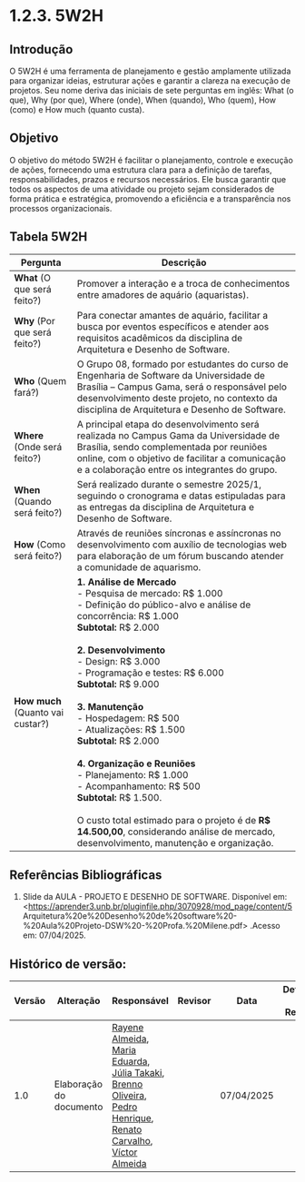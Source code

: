 # 1.2.3. 5W2H

## Introdução 
O 5W2H é uma ferramenta de planejamento e gestão amplamente utilizada para organizar ideias, estruturar ações e garantir a clareza na execução de projetos. Seu nome deriva das iniciais de sete perguntas em inglês: What (o que), Why (por que), Where (onde), When (quando), Who (quem), How (como) e How much (quanto custa). 

## Objetivo 
O objetivo do método 5W2H é facilitar o planejamento, controle e execução de ações, fornecendo uma estrutura clara para a definição de tarefas, responsabilidades, prazos e recursos necessários. Ele busca garantir que todos os aspectos de uma atividade ou projeto sejam considerados de forma prática e estratégica, promovendo a eficiência e a transparência nos processos organizacionais.

## Tabela 5W2H

| **Pergunta** | **Descrição** |
|--------------|---------------|
| **What** (O que será feito?) | Promover a interação e a troca de conhecimentos entre amadores de aquário (aquaristas). |
| **Why** (Por que será feito?) | Para conectar amantes de aquário, facilitar a busca por eventos específicos e atender aos requisitos acadêmicos da disciplina de Arquitetura e Desenho de Software. |
| **Who** (Quem fará?) | O Grupo 08, formado por estudantes do curso de Engenharia de Software da Universidade de Brasília – Campus Gama, será o responsável pelo desenvolvimento deste projeto, no contexto da disciplina de Arquitetura e Desenho de Software. |
| **Where** (Onde será feito?) | A principal etapa do desenvolvimento será realizada no Campus Gama da Universidade de Brasília, sendo complementada por reuniões online, com o objetivo de facilitar a comunicação e a colaboração entre os integrantes do grupo. |
| **When** (Quando será feito?) | Será realizado durante o semestre 2025/1, seguindo o cronograma e datas estipuladas para as entregas da disciplina de Arquitetura e Desenho de Software. |
| **How** (Como será feito?) | Através de reuniões síncronas e assíncronas no  desenvolvimento com auxílio de tecnologias web para elaboração de um fórum buscando atender a comunidade de aquarismo. |
| **How much** (Quanto vai custar?) | **1. Análise de Mercado**<br>- Pesquisa de mercado: R$ 1.000<br>- Definição do público-alvo e análise de concorrência: R$ 1.000<br>**Subtotal:** R$ 2.000<br><br>**2. Desenvolvimento**<br>- Design: R$ 3.000<br>- Programação e testes: R$ 6.000<br>**Subtotal:** R$ 9.000<br><br>**3. Manutenção**<br>- Hospedagem: R$ 500<br>- Atualizações: R$ 1.500<br>**Subtotal:** R$ 2.000<br><br>**4. Organização e Reuniões**<br>- Planejamento: R$ 1.000<br>- Acompanhamento: R$ 500<br>**Subtotal:** R$ 1.500. <br><br> O custo total estimado para o projeto é de **R$ 14.500,00**, considerando análise de mercado, desenvolvimento, manutenção e organização. |


## Referências Bibliográficas

1. Slide da AULA - PROJETO E DESENHO DE SOFTWARE. Disponível em: <https://aprender3.unb.br/pluginfile.php/3070928/mod_page/content/5 Arquitetura%20e%20Desenho%20de%20software%20-%20Aula%20Projeto-DSW%20-%20Profa.%20Milene.pdf> .Acesso em: 07/04/2025.

## Histórico de versão:

| Versão | Alteração                  | Responsável     | Revisor | Data       | Detalhes da Revisão |
| -      | -                          | -               | -       | -          | -                   |
| 1.0    | Elaboração do documento | [Rayene Almeida](https://github.com/rayenealmeida), [Maria Eduarda](https://github.com/DudaV228o), [Júlia Takaki](https://github.com/juliatakaki), [Brenno Oliveira](https://github.com/Brenno-Silva01), [Pedro Henrique](https://github.com/PedroHhenriq), [Renato Carvalho](https://github.com/Osidious), [Víctor Almeida](https://github.com/aqela-batata-alt) | |07/04/2025 | |
